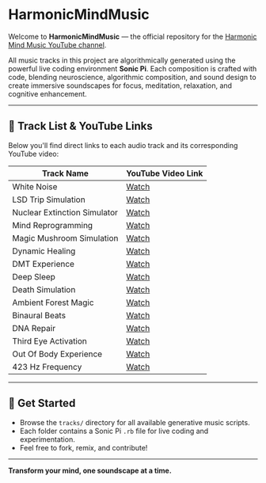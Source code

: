 # HarmonicMindMusic

Welcome to **HarmonicMindMusic** — the official repository for the [Harmonic Mind Music YouTube channel](https://www.youtube.com/@harmonicmindmusic).

All music tracks in this project are algorithmically generated using the powerful live coding environment **Sonic Pi**. Each composition is crafted with code, blending neuroscience, algorithmic composition, and sound design to create immersive soundscapes for focus, meditation, relaxation, and cognitive enhancement.

---

## 🎵 Track List & YouTube Links

Below you'll find direct links to each audio track and its corresponding YouTube video:

| Track Name                        | YouTube Video Link                |
|------------------------------------|-----------------------------------|
| White Noise                        | [Watch](https://youtu.be/GKsHdHIcIDE?si=0AvJyt2bqVBLf8lt) |
| LSD Trip Simulation                | [Watch](https://youtu.be/lAjzoKyXFfk?si=7Xs-OZfGMKY3kJ3b) |
| Nuclear Extinction Simulator       | [Watch](https://youtu.be/0l7JEDXl1Ro?si=AQacFEKs6-1uyNAi) |
| Mind Reprogramming                 | [Watch](https://youtu.be/XGoGLBtI0Ao?si=Ah3yBHDBv2mqfhzX) |
| Magic Mushroom Simulation          | [Watch](https://youtu.be/NZnJyAhPc2w?si=lOUviERIR2aFbHyO) |
| Dynamic Healing                    | [Watch](https://youtu.be/h6jhB8S2BZs?si=egMlx4TWnN3GeKNh) |
| DMT Experience                     | [Watch](https://youtu.be/ORpWoWSRSyk?si=qNB9dXG55TdsrOZ_) |
| Deep Sleep                         | [Watch](https://youtu.be/xlGKg2ibcIY?si=tP3KRScei0d-1fwj) |
| Death Simulation                   | [Watch](https://youtu.be/VqgkbU526nQ?si=JfFA6RlN7IdkZhrM) |
| Ambient Forest Magic               | [Watch](https://youtu.be/GTiB6X5bCqM?si=2glhi0IQCWDO4YeS) |
| Binaural Beats                     | [Watch](https://youtu.be/RoJIf84Na08?si=18uCFb64oyHvrSzC) |
| DNA Repair                         | [Watch](https://youtu.be/c7UIxul-Q4M?si=sVLOv8ziV-ELMY3K) |
| Third Eye Activation               | [Watch](https://youtu.be/SKQpNMobq0U?si=d42-q6uFH3jvRtLu) |
| Out Of Body Experience             | [Watch](https://youtu.be/LGdRPe8JCX4) |
| 423 Hz Frequency                   | [Watch](https://youtu.be/oDnIwRzS2X0?si=ykqD8UdK4pa5007d) |


---

## 🚀 Get Started

- Browse the `tracks/` directory for all available generative music scripts.
- Each folder contains a Sonic Pi `.rb` file for live coding and experimentation.
- Feel free to fork, remix, and contribute!

---

**Transform your mind, one soundscape at a time.**